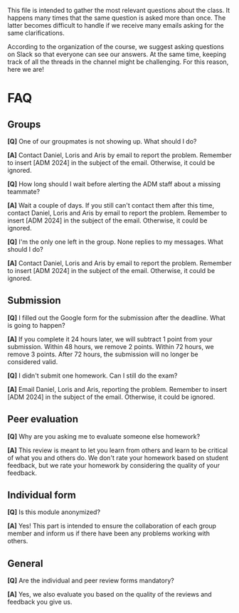 This file is intended to gather the most relevant questions about the class. It happens many times that the same question is asked more than once. The latter becomes difficult to handle if we receive many emails asking for the same clarifications. 

According to the organization of the course, we suggest asking questions on Slack so that everyone can see our answers. At the same time, keeping track of all the threads in the channel might be challenging. For this reason, here we are!

# FAQ

## Groups
**[Q]** One of our groupmates is not showing up. What should I do?

**[A]** Contact Daniel, Loris and Aris by email to report the problem. Remember to insert [ADM 2024] in the subject of the email. Otherwise, it could be ignored.

**[Q]** How long should I wait before alerting the ADM staff about a missing teammate?

**[A]** Wait a couple of days. If you still can't contact them after this time, contact Daniel, Loris and Aris by email to report the problem. Remember to insert [ADM 2024] in the subject of the email. Otherwise, it could be ignored.

**[Q]** I'm the only one left in the group. None replies to my messages. What should I do?

**[A]** Contact Daniel, Loris and Aris by email to report the problem. Remember to insert [ADM 2024] in the subject of the email. Otherwise, it could be ignored.


## Submission
**[Q]** I filled out the Google form for the submission after the deadline. What is going to happen?

**[A]** If you complete it 24 hours later, we will subtract 1 point from your submission. Within 48 hours, we remove 2 points. Within 72 hours, we remove 3 points. After 72 hours, the submission will no longer be considered valid.


**[Q]** I didn't submit one homework. Can I still do the exam?

**[A]** Email Daniel, Loris and Aris, reporting the problem. Remember to insert [ADM 2024] in the subject of the email. Otherwise, it could be ignored.


## Peer evaluation
**[Q]** Why are you asking me to evaluate someone else homework?

**[A]** This review is meant to let you learn from others and learn to be critical of what you and others do. We don't rate your homework based on student feedback, but we rate your homework by considering the quality of your feedback.


## Individual form
**[Q]** Is this module anonymized?

**[A]** Yes! This part is intended to ensure the collaboration of each group member and inform us if there have been any problems working with others.


## General
**[Q]** Are the individual and peer review forms mandatory?

**[A]** Yes, we also evaluate you based on the quality of the reviews and feedback you give us.


